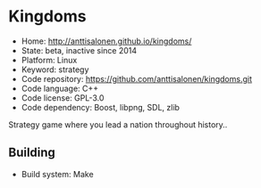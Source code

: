 # Kingdoms

- Home: http://anttisalonen.github.io/kingdoms/
- State: beta, inactive since 2014
- Platform: Linux
- Keyword: strategy
- Code repository: https://github.com/anttisalonen/kingdoms.git
- Code language: C++
- Code license: GPL-3.0
- Code dependency: Boost, libpng, SDL, zlib

Strategy game where you lead a nation throughout history..

## Building

- Build system: Make
